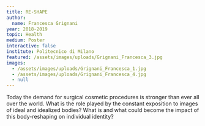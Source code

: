 ```yaml
---
title: RE-SHAPE
author:
  name: Francesca Grignani
year: 2018-2019
topic: Health
medium: Poster
interactive: false
institute: Politecnico di Milano
featured: /assets/images/uploads/Grignani_Francesca_3.jpg
images:
  - /assets/images/uploads/Grignani_Francesca_1.jpg
  - /assets/images/uploads/Grignani_Francesca_4.jpg
  - null
---
```

Today the demand for surgical cosmetic procedures is stronger than ever all over the world. What is the role played by the constant exposition to images of ideal and idealized bodies? What is and what could become the impact of this body-reshaping on individual identity?
